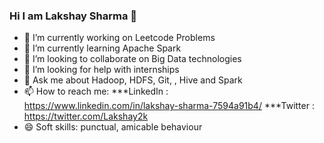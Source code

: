 ### Hi I am Lakshay Sharma 👋


- 🔭 I’m currently working on Leetcode Problems
- 🌱 I’m currently learning Apache Spark
- 👯 I’m looking to collaborate on Big Data technologies
- 🤔 I’m looking for help with internships 
- 💬 Ask me about Hadoop, HDFS, Git, , Hive and Spark
- 📫 How to reach me: 
      ***LinkedIn : https://www.linkedin.com/in/lakshay-sharma-7594a91b4/
      ***Twitter : https://twitter.com/Lakshay2k
- 😄 Soft skills: punctual, amicable behaviour

